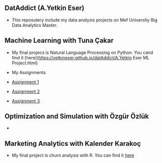## DatAddict (A.Yetkin Eser)

- This reposutery include my data analysis projects on Mef University Big Data Analytics Master.

## Machine Learning with Tuna Çakar

- My final projecs is Natural Language Processing on Python. You cand find it [here](https://yetkineser.github.io/datAddict/A.Yetkin Eser ML Project.html)

- My Assignments
 - [Assignment 1](https://yetkineser.github.io/datAddict/BDA_502_ML_Assignment_1.htm)
 - [Assignment 2](https://yetkineser.github.io/datAddict/ML+Assignment+2.html)
 - [Assignment 3](https://yetkineser.github.io/datAddict/ML+Assignment+3.html)

## Optimization and Simulation with Özgür Özlük

- 

## Marketing Analytics with Kalender Karakoç

- My final project is churn analysis with R. You can find it [here](https://yetkineser.github.io/datAddict/20180523_Marketing_Final.html)

